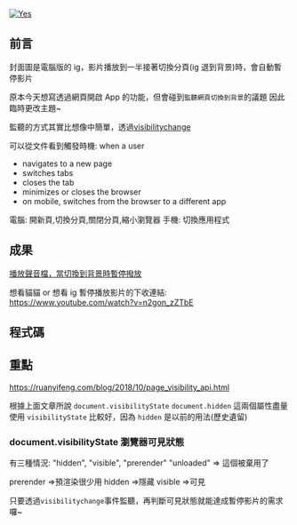 [![Yes](https://img.youtube.com/vi/n2gon_zZTbE/0.jpg)](https://www.youtube.com/watch?v=n2gon_zZTbE)

## 前言

封面圖是電腦版的 ig，影片播放到一半接著切換分頁(ig 退到背景)時，會自動暫停影片

原本今天想寫透過網頁開啟 App 的功能，但會碰到`監聽網頁切換到背景`的議題
因此臨時更改主題~

監聽的方式其實比想像中簡單，透過[visibilitychange](https://developer.mozilla.org/en-US/docs/Web/API/Document/visibilitychange_event)

可以從文件看到觸發時機:
when a user

- navigates to a new page
- switches tabs
- closes the tab
- minimizes or closes the browser
- on mobile, switches from the browser to a different app

電腦: 開新頁,切換分頁,關閉分頁,縮小瀏覽器
手機: 切換應用程式

## 成果

[播放聲音檔，當切換到背景時暫停撥放](https://dpes8693.github.io/ithome-2024-ironman/day15/visibility-change.html)

想看貓貓 or 想看 ig 暫停播放影片的下收連結:
https://www.youtube.com/watch?v=n2gon_zZTbE

## 程式碼

## 重點

https://ruanyifeng.com/blog/2018/10/page_visibility_api.html

根據上面文章所說 `document.visibilityState` `document.hidden`
這兩個屬性盡量使用 `visibilityState` 比較好，因為 `hidden` 是以前的用法(歷史遺留)

### document.visibilityState 瀏覽器可見狀態

有三種情況: "hidden", "visible", "prerender"
"unloaded" => 這個被棄用了

prerender =>預渲染很少用
hidden =>隱藏
visible =>可見

只要透過`visibilitychange`事件監聽，再判斷可見狀態就能達成暫停影片的需求囉~
